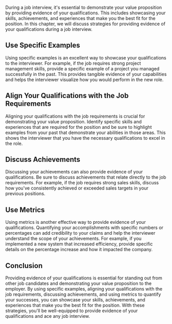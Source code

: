
During a job interview, it's essential to demonstrate your value proposition by providing evidence of your qualifications. This includes showcasing your skills, achievements, and experiences that make you the best fit for the position. In this chapter, we will discuss strategies for providing evidence of your qualifications during a job interview.

Use Specific Examples
---------------------

Using specific examples is an excellent way to showcase your qualifications to the interviewer. For example, if the job requires strong project management skills, provide a specific example of a project you managed successfully in the past. This provides tangible evidence of your capabilities and helps the interviewer visualize how you would perform in the new role.

Align Your Qualifications with the Job Requirements
---------------------------------------------------

Aligning your qualifications with the job requirements is crucial for demonstrating your value proposition. Identify specific skills and experiences that are required for the position and be sure to highlight examples from your past that demonstrate your abilities in those areas. This shows the interviewer that you have the necessary qualifications to excel in the role.

Discuss Achievements
--------------------

Discussing your achievements can also provide evidence of your qualifications. Be sure to discuss achievements that relate directly to the job requirements. For example, if the job requires strong sales skills, discuss how you've consistently achieved or exceeded sales targets in your previous positions.

Use Metrics
-----------

Using metrics is another effective way to provide evidence of your qualifications. Quantifying your accomplishments with specific numbers or percentages can add credibility to your claims and help the interviewer understand the scope of your achievements. For example, if you implemented a new system that increased efficiency, provide specific details on the percentage increase and how it impacted the company.

Conclusion
----------

Providing evidence of your qualifications is essential for standing out from other job candidates and demonstrating your value proposition to the employer. By using specific examples, aligning your qualifications with the job requirements, discussing achievements, and using metrics to quantify your successes, you can showcase your skills, achievements, and experiences that make you the best fit for the position. With these strategies, you'll be well-equipped to provide evidence of your qualifications and ace any job interview.
